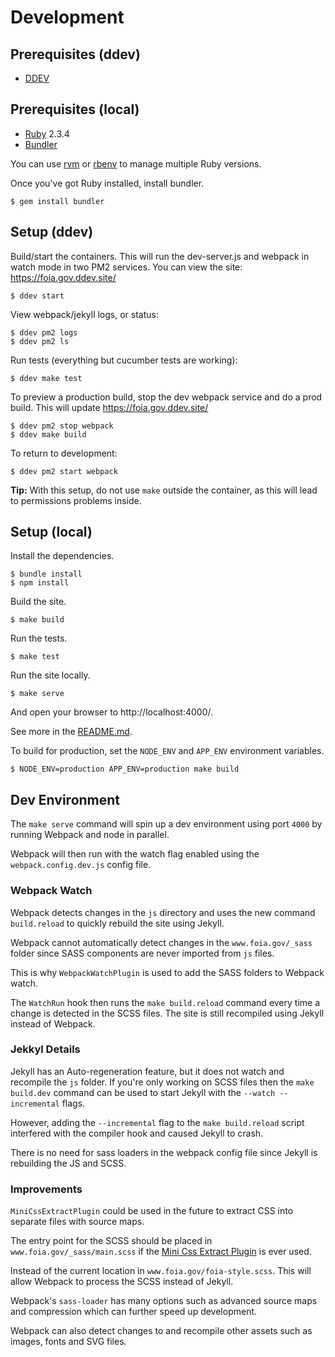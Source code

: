# Development

## Prerequisites (ddev)

* [DDEV](https://ddev.readthedocs.io/en/stable/)


## Prerequisites (local)

* [Ruby](https://www.ruby-lang.org/en/) 2.3.4
* [Bundler](https://bundler.io/)

You can use [rvm](https://rvm.io/) or [rbenv](https://github.com/rbenv/rbenv) to manage
multiple Ruby versions.

Once you've got Ruby installed, install bundler.

    $ gem install bundler


## Setup (ddev)

Build/start the containers. This will run the dev-server.js and webpack in watch mode in two PM2 services. You can view the site: https://foia.gov.ddev.site/

    $ ddev start

View webpack/jekyll logs, or status:

    $ ddev pm2 logs
    $ ddev pm2 ls

Run tests (everything but cucumber tests are working):

    $ ddev make test

To preview a production build, stop the dev webpack service and do a prod build. This will update https://foia.gov.ddev.site/

    $ ddev pm2 stop webpack
    $ ddev make build

To return to development:

    $ ddev pm2 start webpack

**Tip:** With this setup, do not use `make` outside the container, as this will lead to permissions problems inside.

## Setup (local)

Install the dependencies.

    $ bundle install
    $ npm install

Build the site.

    $ make build

Run the tests.

    $ make test

Run the site locally.

    $ make serve

And open your browser to http://localhost:4000/.

See more in the [README.md](www.foia.gov/README.md).

To build for production, set the `NODE_ENV` and `APP_ENV` environment variables.

    $ NODE_ENV=production APP_ENV=production make build


## Dev Environment

The `make serve` command will spin up a dev environment using port `4000` by running Webpack and node in parallel. 

Webpack will then run with the watch flag enabled using the `webpack.config.dev.js` config file.

### Webpack Watch

Webpack detects changes in the `js` directory and uses the new command `build.reload` to quickly rebuild the site using Jekyll.

Webpack cannot automatically detect changes in the `www.foia.gov/_sass` folder since SASS components are never imported from `js` files.

This is why `WebpackWatchPlugin` is used to add the SASS folders to Webpack watch.

The `WatchRun` hook then runs the `make build.reload` command every time a change is detected in the SCSS files.  The site is still recompiled using Jekyll instead of Webpack.

### Jekkyl Details 

Jekyll has an Auto-regeneration feature, but it does not watch and recompile the `js` folder.  If you're only working on SCSS files then the `make build.dev` command can be used to start Jekyll with the `--watch --incremental` flags.

However, adding the `--incremental` flag to the `make build.reload` script interfered with the compiler hook and caused Jekyll to crash.

There is no need for sass loaders in the webpack config file since Jekyll is rebuilding the JS and SCSS.

### Improvements

`MiniCssExtractPlugin` could be used in the future to extract CSS into separate files with source maps.

The entry point for the SCSS should be placed in `www.foia.gov/_sass/main.scss` if the [Mini Css Extract Plugin](https://webpack.js.org/plugins/mini-css-extract-plugin/) is ever used.

Instead of the current location in `www.foia.gov/foia-style.scss`.  This will allow Webpack to process the SCSS instead of Jekyll.

Webpack's `sass-loader` has many options such as advanced source maps and compression which can further speed up development.

Webpack can also detect changes to and recompile other assets such as images, fonts and SVG files.
